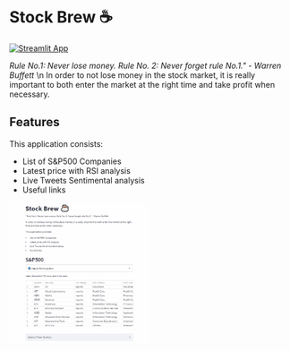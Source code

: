# Stock Brew ☕ 
[![Streamlit App](https://static.streamlit.io/badges/streamlit_badge_black_white.svg)](https://share.streamlit.io/ghliew/stockbrew)

*Rule No.1: Never lose money. Rule No. 2: Never forget rule No.1." - Warren Buffett* \n
In order to not lose money in the stock market, it is really important to both enter the market at the right time and take profit when necessary.

## Features
This application consists:
- List of S&P500 Companies
- Latest price with RSI analysis
- Live Tweets Sentimental analysis
- Useful links

<img src="demo.gif" width="50%" height="50%">
